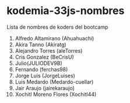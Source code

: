 # kodemia-33js-nombres

Lista de nombres de koders del bootcamp

1. Alfredo Altamirano (Ahuahuachi)
2. Akira Tanno (Akiratg)
3. Alejandro Torres (aleTorres)
4. Cris Gonzalez (BeCrisU)
5. Julio(JULIODEV9B)
6. Fernando (ferchas98)
7. Jorge Luis (JorgeLuises)
8. Luis Medardo (Medardo-cuellar)
9. Jair Araujo (jairekaraujo)
10. Xochitl Moreno Flores (Xochitl44)